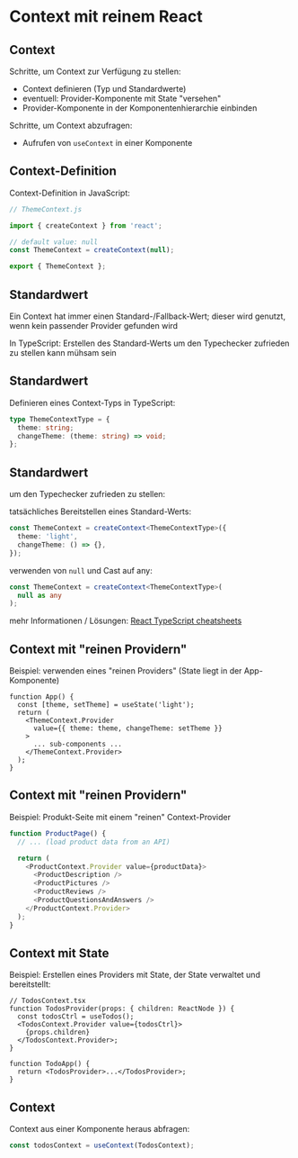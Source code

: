 # Context mit reinem React

## Context

Schritte, um Context zur Verfügung zu stellen:

- Context definieren (Typ und Standardwerte)
- eventuell: Provider-Komponente mit State "versehen"
- Provider-Komponente in der Komponentenhierarchie einbinden

Schritte, um Context abzufragen:

- Aufrufen von `useContext` in einer Komponente

## Context-Definition

Context-Definition in JavaScript:

```js
// ThemeContext.js

import { createContext } from 'react';

// default value: null
const ThemeContext = createContext(null);

export { ThemeContext };
```

## Standardwert

Ein Context hat immer einen Standard-/Fallback-Wert; dieser wird genutzt, wenn kein passender Provider gefunden wird

In TypeScript: Erstellen des Standard-Werts um den Typechecker zufrieden zu stellen kann mühsam sein

## Standardwert

Definieren eines Context-Typs in TypeScript:

```ts
type ThemeContextType = {
  theme: string;
  changeTheme: (theme: string) => void;
};
```

## Standardwert

um den Typechecker zufrieden zu stellen:

tatsächliches Bereitstellen eines Standard-Werts:

```ts
const ThemeContext = createContext<ThemeContextType>({
  theme: 'light',
  changeTheme: () => {},
});
```

verwenden von `null` und Cast auf any:

```ts
const ThemeContext = createContext<ThemeContextType>(
  null as any
);
```

mehr Informationen / Lösungen: [React TypeScript cheatsheets](https://github.com/typescript-cheatsheets/react/blob/main/README.md#context)

## Context mit "reinen Providern"

Beispiel: verwenden eines "reinen Providers" (State liegt in der App-Komponente)

```tsx
function App() {
  const [theme, setTheme] = useState('light');
  return (
    <ThemeContext.Provider
      value={{ theme: theme, changeTheme: setTheme }}
    >
      ... sub-components ...
    </ThemeContext.Provider>
  );
}
```

## Context mit "reinen Providern"

Beispiel: Produkt-Seite mit einem "reinen" Context-Provider

```js
function ProductPage() {
  // ... (load product data from an API)

  return (
    <ProductContext.Provider value={productData}>
      <ProductDescription />
      <ProductPictures />
      <ProductReviews />
      <ProductQuestionsAndAnswers />
    </ProductContext.Provider>
  );
}
```

## Context mit State

Beispiel: Erstellen eines Providers mit State, der State verwaltet und bereitstellt:

```tsx
// TodosContext.tsx
function TodosProvider(props: { children: ReactNode }) {
  const todosCtrl = useTodos();
  <TodosContext.Provider value={todosCtrl}>
    {props.children}
  </TodosContext.Provider>;
}
```

```tsx
function TodoApp() {
  return <TodosProvider>...</TodosProvider>;
}
```

## Context

Context aus einer Komponente heraus abfragen:

```ts
const todosContext = useContext(TodosContext);
```
